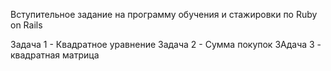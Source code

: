Вступительное задание на программу обучения и стажировки по Ruby on Rails

Задача 1 - Квадратное уравнение
Задача 2 - Сумма покупок
ЗАдача 3 - квадратная матрица
